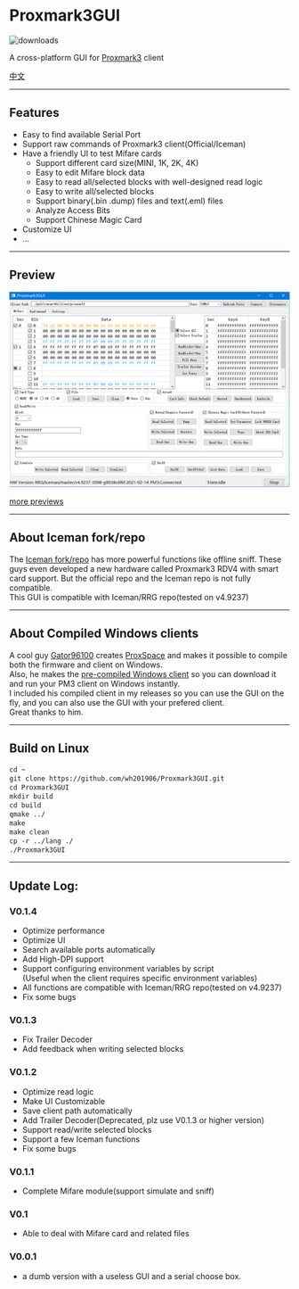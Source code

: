 # Proxmark3GUI
![downloads](https://img.shields.io/github/downloads/wh201906/Proxmark3GUI/total)  

A cross-platform GUI for [Proxmark3](https://github.com/Proxmark/proxmark3) client

[中文](README/doc/README_zh_CN.md)

***

## Features

+ Easy to find available Serial Port
+ Support raw commands of Proxmark3 client(Official/Iceman)
+ Have a friendly UI to test Mifare cards
    + Support different card size(MINI, 1K, 2K, 4K)
    + Easy to edit Mifare block data
    + Easy to read all/selected blocks with well-designed read logic
    + Easy to write all/selected blocks
    + Support binary(.bin .dump) files and text(.eml) files
    + Analyze Access Bits
    + Support Chinese Magic Card
+ Customize UI  
+ ...  

***

## Preview
![preview](README/img/preview.png)  

[more previews](README/doc/previews.md)  

***

## About Iceman fork/repo

The [Iceman fork/repo](https://github.com/RfidResearchGroup/proxmark3) has more powerful functions like offline sniff. These guys even developed a new hardware called Proxmark3 RDV4 with smart card support. But the official repo and the Iceman repo is not fully compatible.  
This GUI is compatible with Iceman/RRG repo(tested on v4.9237)  

***

## About Compiled Windows clients

A cool guy [Gator96100](https://github.com/Gator96100) creates [ProxSpace](https://github.com/Gator96100/ProxSpace) and makes it possible to compile both the firmware and client on Windows.  
Also, he makes the [pre-compiled Windows client](https://www.proxmarkbuilds.org/) so you can download it and run your PM3 client on Windows instantly.  
I included his compiled client in my releases so you can use the GUI on the fly, and you can also use the GUI with your prefered client.  
Great thanks to him.  

***

## Build on Linux

    cd ~
    git clone https://github.com/wh201906/Proxmark3GUI.git
    cd Proxmark3GUI
    mkdir build
    cd build
    qmake ../
    make
    make clean
    cp -r ../lang ./
    ./Proxmark3GUI

***

## Update Log:

### V0.1.4
+ Optimize performance  
+ Optimize UI  
+ Search available ports automatically  
+ Add High-DPI support  
+ Support configuring environment variables by script  
(Useful when the client requires specific environment variables)  
+ All functions are compatible with Iceman/RRG repo(tested on v4.9237)  
+ Fix some bugs

### V0.1.3
+ Fix Trailer Decoder
+ Add feedback when writing selected blocks

### V0.1.2
+ Optimize read logic
+ Make UI Customizable
+ Save client path automatically
+ Add Trailer Decoder(Deprecated, plz use V0.1.3 or higher version)
+ Support read/write selected blocks
+ Support a few Iceman functions
+ Fix some bugs

### V0.1.1
+ Complete Mifare module(support simulate and sniff)

### V0.1
+ Able to deal with Mifare card and related files

### V0.0.1
+ a dumb version with a useless GUI and a serial choose box.